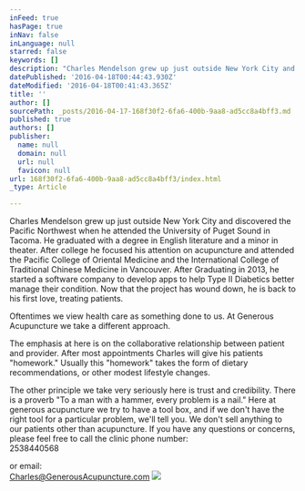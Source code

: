 ```yaml
---
inFeed: true
hasPage: true
inNav: false
inLanguage: null
starred: false
keywords: []
description: "Charles Mendelson grew up just outside New York City and discovered the Pacific Northwest when he attended the University of Puget Sound in Tacoma. He graduated with a degree in English literature and a minor in theater.\_After college he focused his attention on acupuncture and attended the Pacific College of Oriental Medicine and the International College of Traditional Chinese Medicine in Vancouver. After Graduating in 2013, he started a software company to develop apps to help Type II Diabetics better manage their condition. Now that the project has wound down, he is back to his first love, treating patients."
datePublished: '2016-04-18T00:44:43.930Z'
dateModified: '2016-04-18T00:41:43.365Z'
title: ''
author: []
sourcePath: _posts/2016-04-17-168f30f2-6fa6-400b-9aa8-ad5cc8a4bff3.md
published: true
authors: []
publisher:
  name: null
  domain: null
  url: null
  favicon: null
url: 168f30f2-6fa6-400b-9aa8-ad5cc8a4bff3/index.html
_type: Article

---
```

Charles Mendelson grew up just outside New York City and discovered the Pacific Northwest when he attended the University of Puget Sound in Tacoma. He graduated with a degree in English literature and a minor in theater. After college he focused his attention on acupuncture and attended the Pacific College of Oriental Medicine and the International College of Traditional Chinese Medicine in Vancouver. After Graduating in 2013, he started a software company to develop apps to help Type II Diabetics better manage their condition. Now that the project has wound down, he is back to his first love, treating patients.

Oftentimes we view health care as something done to us. At Generous Acupuncture we take a different approach. 

The emphasis at here is on the collaborative relationship between patient and provider. After most appointments Charles will give his patients "homework." Usually this "homework" takes the form of dietary recommendations, or other modest lifestyle changes. 

The other principle we take very seriously here is trust and credibility. There is a proverb "To a man with a hammer, every problem is a nail." Here at generous acupuncture we try to have a tool box, and if we don't have the right tool for a particular problem, we'll tell you. We don't sell anything to our patients other than acupuncture. If you have any questions or concerns, please feel free to call the clinic phone number:  
2538440568

or email:  
Charles@GenerousAcupuncture.com
![](https://the-grid-user-content.s3-us-west-2.amazonaws.com/e3f6b2b0-e267-44b5-885d-f3a51acbddf3.jpg)